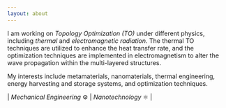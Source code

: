 ```yaml
---
layout: about
---
```


I am working on *Topology Optimization (TO)* under different physics, including *thermal* and *electromagnetic radiation.* The thermal TO techniques are utilized to enhance the heat transfer rate, and the optimization techniques are implemented in electromagnetism to alter the wave propagation within the multi-layered structures.

My interests include metamaterials, nanomaterials, thermal engineering, energy harvesting and storage systems, and optimization techniques.

| *Mechanical Engineering* ⚙️ | *Nanotechnology* ⚛︎ |
